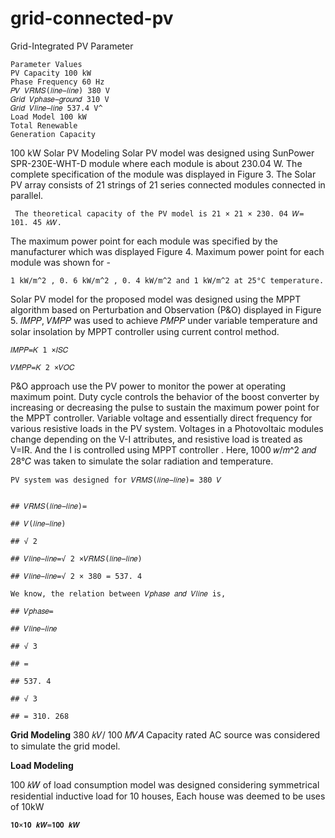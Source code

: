# grid-connected-pv

 Grid-Integrated PV Parameter
 
```
Parameter Values
PV Capacity 100 kW
Phase Frequency 60 Hz
𝑃𝑉 𝑉𝑅𝑀𝑆(𝑙𝑖𝑛𝑒−𝑙𝑖𝑛𝑒) 380 V
𝐺𝑟𝑖𝑑 𝑉𝑝ℎ𝑎𝑠𝑒−𝑔𝑟𝑜𝑢𝑛𝑑 310 V
𝐺𝑟𝑖𝑑 𝑉𝑙𝑖𝑛𝑒−𝑙𝑖𝑛𝑒 537.4 V^
Load Model 100 kW
Total Renewable
Generation Capacity
```

100 kW Solar PV Modeling
Solar PV model was designed using SunPower SPR-230E-WHT-D module where each module
is about 230.04 W. The complete specification of the module was displayed in Figure 3. The
Solar PV array consists of 21 strings of 21 series connected modules connected in parallel.
```
 The theoretical capacity of the PV model is 21 × 21 × 230. 04 𝑊= 101. 45 𝑘𝑊.
```
The maximum power point for each module was specified by the manufacturer which was
displayed Figure 4. Maximum power point for each module was shown for  - 

```
1 kW/m^2 , 0. 6 kW/m^2 , 0. 4 kW/m^2 and 1 kW/m^2 at 25°C temperature.
```
Solar PV model for the proposed model was designed using the MPPT algorithm based on
Perturbation and Observation (P&O) displayed in Figure 5. 𝐼𝑀𝑃𝑃, 𝑉𝑀𝑃𝑃 was used to achieve 𝑃𝑀𝑃𝑃
under variable temperature and solar insolation by MPPT controller using current control method.
```
𝐼𝑀𝑃𝑃=𝐾 1 ×𝐼𝑆𝐶
```
```
𝑉𝑀𝑃𝑃=𝐾 2 ×𝑉𝑂𝐶
```
P&O approach use the PV power to monitor the power at operating maximum point. Duty cycle
controls the behavior of the boost converter by increasing or decreasing the pulse to sustain the
maximum power point for the MPPT controller. Variable voltage and essentially direct frequency
for various resistive loads in the PV system. Voltages in a Photovoltaic modules change depending
on the V-I attributes, and resistive load is treated as V=IR. And the I is controlled using MPPT
controller . Here, 1000 𝑤/𝑚^2 𝑎𝑛𝑑 28°𝐶 was taken to simulate the
solar radiation and temperature.


```
PV system was designed for 𝑉𝑅𝑀𝑆(𝑙𝑖𝑛𝑒−𝑙𝑖𝑛𝑒)= 380 𝑉


## 𝑉𝑅𝑀𝑆(𝑙𝑖𝑛𝑒−𝑙𝑖𝑛𝑒)=

## 𝑉(𝑙𝑖𝑛𝑒−𝑙𝑖𝑛𝑒)

## √ 2

## 𝑉𝑙𝑖𝑛𝑒−𝑙𝑖𝑛𝑒=√ 2 ×𝑉𝑅𝑀𝑆(𝑙𝑖𝑛𝑒−𝑙𝑖𝑛𝑒)

## 𝑉𝑙𝑖𝑛𝑒−𝑙𝑖𝑛𝑒=√ 2 × 380 = 537. 4

We know, the relation between 𝑉𝑝ℎ𝑎𝑠𝑒 𝑎𝑛𝑑 𝑉𝑙𝑖𝑛𝑒 is,

## 𝑉𝑝ℎ𝑎𝑠𝑒=

## 𝑉𝑙𝑖𝑛𝑒−𝑙𝑖𝑛𝑒

## √ 3

## =

## 537. 4

## √ 3

## = 310. 268

```

**Grid Modeling**
380 𝑘𝑉/ 100 𝑀𝑉𝐴 Capacity rated AC source was considered to simulate the grid model.


**Load Modeling**

100 𝑘𝑊 of load consumption model was designed considering symmetrical residential inductive load for
10 houses, Each house was deemed to be uses of 10kW

```
𝟏𝟎×𝟏𝟎 𝒌𝑾=𝟏𝟎𝟎 𝒌𝑾
```
